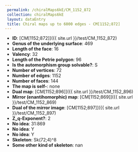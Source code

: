 ```yaml
--- 
 permalink: /chiralMaps6kE/CM_1152_872 
 collection: chiralMaps6kE
 layout: dataEntry
 title: Chiral maps up to 6000 edges - CM[1152;872]
---
```


- **ID**: [CM[1152;872]]({{ site.url }}/test/CM_1152_872)
- **Genus of the underlying surface**: 469
- **Length of the face**: 16
- **Valency**: 32
- **Length of the Petrie polygon**: 96
- **Is the automorphism group solvable?**: S
- **Number of vertices**: 72
- **Number of edges**: 1152
- **Number of faces**: 144
- **The map is self-**: none
- **Dual map**: [CM[1152;896]]({{ site.url }}/test/CM_1152_896)
- **Mirror (enantihomorphic) map**: [CM[1152;869]]({{ site.url }}/test/CM_1152_869)
- **Dual of the mirror image**: [CM[1152;897]]({{ site.url }}/test/CM_1152_897)
- **Z_q-Exponent?**: 2
- **No idea**:  31:869
- **No idea**: Y
- **No idea**: Y
- **Skeleton**: Sk(72;4)^8
- **Some other kind of skeleton**: nan
